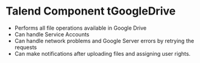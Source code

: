 # Talend Component tGoogleDrive
* Performs all file operations available in Google Drive
* Can handle Service Accounts
* Can handle network problems and Google Server errors by retrying the requests
* Can make notifications after uploading files and assigning user rights.
